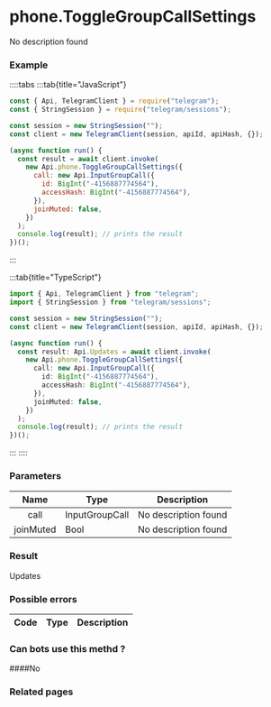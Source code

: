# phone.ToggleGroupCallSettings

No description found

### [](#example)Example

::::tabs
:::tab{title="JavaScript"}

```js
const { Api, TelegramClient } = require("telegram");
const { StringSession } = require("telegram/sessions");

const session = new StringSession("");
const client = new TelegramClient(session, apiId, apiHash, {});

(async function run() {
  const result = await client.invoke(
    new Api.phone.ToggleGroupCallSettings({
      call: new Api.InputGroupCall({
        id: BigInt("-4156887774564"),
        accessHash: BigInt("-4156887774564"),
      }),
      joinMuted: false,
    })
  );
  console.log(result); // prints the result
})();
```

:::

:::tab{title="TypeScript"}

```ts
import { Api, TelegramClient } from "telegram";
import { StringSession } from "telegram/sessions";

const session = new StringSession("");
const client = new TelegramClient(session, apiId, apiHash, {});

(async function run() {
  const result: Api.Updates = await client.invoke(
    new Api.phone.ToggleGroupCallSettings({
      call: new Api.InputGroupCall({
        id: BigInt("-4156887774564"),
        accessHash: BigInt("-4156887774564"),
      }),
      joinMuted: false,
    })
  );
  console.log(result); // prints the result
})();
```

:::
::::

### [](#parameters)Parameters

|   Name    | Type           | Description          |
| :-------: | -------------- | -------------------- |
|   call    | InputGroupCall | No description found |
| joinMuted | Bool           | No description found |

### [](#result)Result

Updates

### [](#possible-errors)Possible errors

| Code | Type | Description |
| :--: | ---- | ----------- |

### [](#can-bots-use-this-method)Can bots use this methd ?

####No

### [](#related-pages)Related pages
